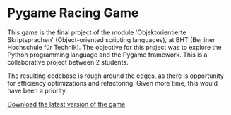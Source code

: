 # Pygame Racing Game
This game is the final project of the module 'Objektorientierte Skriptsprachen' (Object-oriented scripting languages), at BHT (Berliner Hochschule für Technik).
The objective for this project was to explore the Python programming language and the Pygame framework.
This is a collaborative project between 2 students.

The resulting codebase is rough around the edges, as there is opportunity for efficiency optimizations and refactoring. Given more time, this would have been a priority.

[Download the latest version of the game](https://github.com/Florgol/Pygame-racing-game/releases/download/v1.0/HighwayFrenzy.exe)



